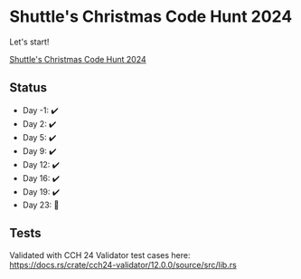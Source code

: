 # Shuttle's Christmas Code Hunt 2024

Let's start! 

[Shuttle's Christmas Code Hunt 2024
](https://console.shuttle.dev/shuttlings/cch24)

## Status

* Day -1: ✔️
* Day  2: ✔️
* Day  5: ✔️
* Day  9: ✔️
* Day 12: ✔️
* Day 16: ✔️
* Day 19: ✔️
* Day 23: 🚧

<!-- 🚧 -->


## Tests

Validated with CCH 24 Validator test cases here: https://docs.rs/crate/cch24-validator/12.0.0/source/src/lib.rs